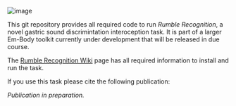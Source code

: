 ![image](https://github.com/user-attachments/assets/5163c10a-d86e-478b-bd1b-eba7ec4925c8)


This git repository provides all required code to run *_Rumble Recognition_*, a novel gastric sound discrimintation interoception task. It is part of a larger Em-Body toolkit currently under development that will be released in due course.

The [Rumble Recognition Wiki](https://github.com/Hannah-Savage/RumbleRecognition/wiki) page has all required information to install and run the task.

If you use this task please cite the following publication: 

_Publication in preparation._

